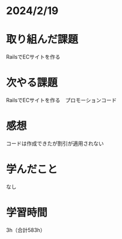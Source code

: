 # 2024/2/19
# 取り組んだ課題
RailsでECサイトを作る

# 次やる課題
RailsでECサイトを作る　プロモーションコード

# 感想
コードは作成できたが割引が適用されない

# 学んだこと
なし

# 学習時間
3h（合計583h）
